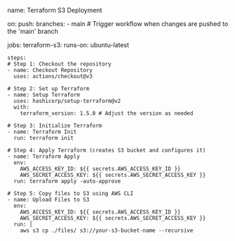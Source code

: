 name: Terraform S3 Deployment

on:
  push:
    branches:
      - main  # Trigger workflow when changes are pushed to the 'main' branch

jobs:
  terraform-s3:
    runs-on: ubuntu-latest

    steps:
    # Step 1: Checkout the repository
    - name: Checkout Repository
      uses: actions/checkout@v3

    # Step 2: Set up Terraform
    - name: Setup Terraform
      uses: hashicorp/setup-terraform@v2
      with:
        terraform_version: 1.5.0 # Adjust the version as needed

    # Step 3: Initialize Terraform
    - name: Terraform Init
      run: terraform init

    # Step 4: Apply Terraform (creates S3 bucket and configures it)
    - name: Terraform Apply
      env:
        AWS_ACCESS_KEY_ID: ${{ secrets.AWS_ACCESS_KEY_ID }}
        AWS_SECRET_ACCESS_KEY: ${{ secrets.AWS_SECRET_ACCESS_KEY }}
      run: terraform apply -auto-approve

    # Step 5: Copy files to S3 using AWS CLI
    - name: Upload Files to S3
      env:
        AWS_ACCESS_KEY_ID: ${{ secrets.AWS_ACCESS_KEY_ID }}
        AWS_SECRET_ACCESS_KEY: ${{ secrets.AWS_SECRET_ACCESS_KEY }}
      run: |
        aws s3 cp ./files/ s3://your-s3-bucket-name --recursive
